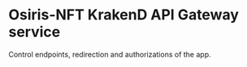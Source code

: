 # Osiris-NFT KrakenD API Gateway service
Control endpoints, redirection and authorizations of the app.